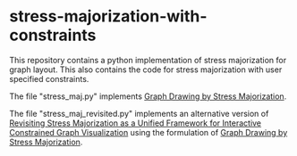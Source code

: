 # stress-majorization-with-constraints

This repository contains a python implementation of stress majorization for graph layout. This also contains the code for  stress majorization with user specified constraints.

The file "stress_maj.py" implements [Graph Drawing by Stress Majorization](https://graphviz.gitlab.io/_pages/Documentation/GKN04.pdf).

The file "stress_maj_revisited.py" implements an alternative version of [Revisiting Stress Majorization as a Unified Framework for Interactive Constrained Graph Visualization](http://ieeexplore.ieee.org/document/8017634/) using the formulation of [Graph Drawing by Stress Majorization](https://graphviz.gitlab.io/_pages/Documentation/GKN04.pdf).
